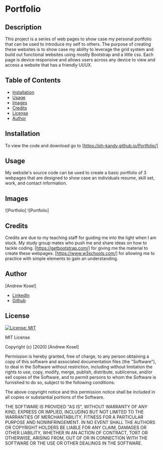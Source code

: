 # Portfolio

## Description 

This project is a series of web pages to show case my personal portfolio that can be used to introduce my self to others. The purpose of creating these websites is to show case my ability to leverage the grid system and build out functional websites using mostly Bootstrap and a little css. Each page is device responsive and allows users across any device to view and access a website that has a friendly UI/UX.


## Table of Contents

* [Installation](#installation)
* [Usage](#usage)
* [Images](#images)
* [Credits](#credits)
* [License](#license)
* [Author](#author)


## Installation

To view the code and download go to [https://ph-kandy.github.io/Portfolio/]


## Usage 

My website's source code can be used to create a basic portfolio of 3 webpages that are designed to show case an individuals resume, skill set, work, and contact information.

## Images

![Portfolio] 
![Portfolio] 

## Credits

Credits are due to my teaching staff for guiding me into the light when I am stuck. My study group mates who push me and share ideas on how to tackle coding.
[https://getbootstrap.com/] for giving me the material to create these webpages. [https://www.w3schools.com/] for allowing me to practice with simple elements to gain an understanding.



## Author
[Andrew Kosel]

* [LinkedIn](https://www.linkedin.com/in/andrew-kosel/)
* [Github](https://github.com/ph-kandy)


## License
[![License: MIT](https://img.shields.io/badge/License-MIT-yellow.svg)](https://opensource.org/licenses/MIT)

MIT License

Copyright (c) [2020] [Andrew Kosel]

Permission is hereby granted, free of charge, to any person obtaining a copy
of this software and associated documentation files (the "Software"), to deal
in the Software without restriction, including without limitation the rights
to use, copy, modify, merge, publish, distribute, sublicense, and/or sell
copies of the Software, and to permit persons to whom the Software is
furnished to do so, subject to the following conditions:

The above copyright notice and this permission notice shall be included in all
copies or substantial portions of the Software.

THE SOFTWARE IS PROVIDED "AS IS", WITHOUT WARRANTY OF ANY KIND, EXPRESS OR
IMPLIED, INCLUDING BUT NOT LIMITED TO THE WARRANTIES OF MERCHANTABILITY,
FITNESS FOR A PARTICULAR PURPOSE AND NONINFRINGEMENT. IN NO EVENT SHALL THE
AUTHORS OR COPYRIGHT HOLDERS BE LIABLE FOR ANY CLAIM, DAMAGES OR OTHER
LIABILITY, WHETHER IN AN ACTION OF CONTRACT, TORT OR OTHERWISE, ARISING FROM,
OUT OF OR IN CONNECTION WITH THE SOFTWARE OR THE USE OR OTHER DEALINGS IN THE
SOFTWARE.